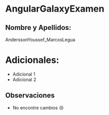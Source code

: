 # AngularGalaxyExamen

## Nombre y Apellidos:

AnderssonYoussef_MarcosLegua

# Adicionales:

- Adicional 1
- Adicional 2


## Observaciones

- No encontre cambios 😢
